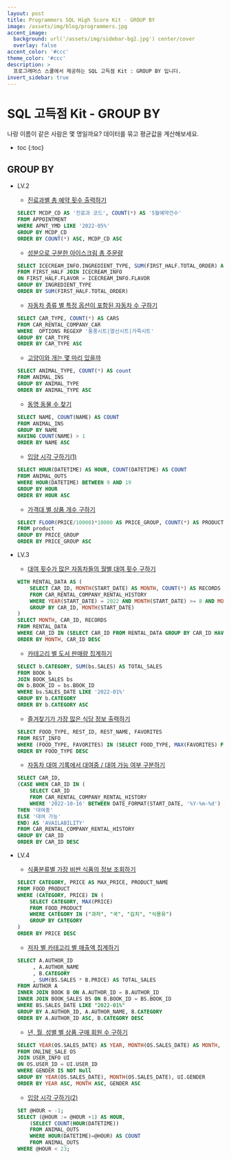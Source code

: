 ```yaml
---
layout: post
title: Programmers SQL High Score Kit - GROUP BY
image: /assets/img/blog/programmers.jpg
accent_image: 
  background: url('/assets/img/sidebar-bg2.jpg') center/cover
  overlay: false
accent_color: '#ccc'
theme_color: '#ccc'
description: >
  프로그래머스 스쿨에서 제공하는 SQL 고득점 Kit : GROUP BY 입니다. 
invert_sidebar: true
---
```


# SQL 고득점 Kit - GROUP BY

나랑 이름이 같은 사람은 몇 명일까요? 데이터를 묶고 평균값을 계산해보세요.

* toc
{:toc}


## GROUP BY

- LV.2
    - [진료과별 총 예약 횟수 출력하기](https://school.programmers.co.kr/learn/courses/30/lessons/132202)
    ```sql
    SELECT MCDP_CD AS '진료과 코드', COUNT(*) AS '5월예약건수'
    FROM APPOINTMENT
    WHERE APNT_YMD LIKE '2022-05%'
    GROUP BY MCDP_CD
    ORDER BY COUNT(*) ASC, MCDP_CD ASC
    ```
    - [성분으로 구분한 아이스크림 총 주문량](https://school.programmers.co.kr/learn/courses/30/lessons/133026)
    ```sql
    SELECT ICECREAM_INFO.INGREDIENT_TYPE, SUM(FIRST_HALF.TOTAL_ORDER) AS TOTAL_ORDER
    FROM FIRST_HALF JOIN ICECREAM_INFO
    ON FIRST_HALF.FLAVOR = ICECREAM_INFO.FLAVOR
    GROUP BY INGREDIENT_TYPE
    ORDER BY SUM(FIRST_HALF.TOTAL_ORDER)
    ```
    - [자동차 종류 별 특정 옵션이 포함된 자동차 수 구하기](https://school.programmers.co.kr/learn/courses/30/lessons/151137)
    ```sql
    SELECT CAR_TYPE, COUNT(*) AS CARS
    FROM CAR_RENTAL_COMPANY_CAR
    WHERE  OPTIONS REGEXP '통풍시트|열선시트|가죽시트'
    GROUP BY CAR_TYPE
    ORDER BY CAR_TYPE ASC
    ```
    - [고양이와 개는 몇 마리 있을까](https://school.programmers.co.kr/learn/courses/30/lessons/59040)
    ```sql
    SELECT ANIMAL_TYPE, COUNT(*) AS count
    FROM ANIMAL_INS
    GROUP BY ANIMAL_TYPE
    ORDER BY ANIMAL_TYPE ASC
    ```
    - [동명 동물 수 찾기](https://school.programmers.co.kr/learn/courses/30/lessons/59041)
    ```sql
    SELECT NAME, COUNT(NAME) AS COUNT
    FROM ANIMAL_INS 
    GROUP BY NAME 
    HAVING COUNT(NAME) > 1 
    ORDER BY NAME ASC
    ```
    - [입양 시각 구하기(1)](https://school.programmers.co.kr/learn/courses/30/lessons/59412)
    ```sql
    SELECT HOUR(DATETIME) AS HOUR, COUNT(DATETIME) AS COUNT
    FROM ANIMAL_OUTS
    WHERE HOUR(DATETIME) BETWEEN 9 AND 19
    GROUP BY HOUR 
    ORDER BY HOUR ASC
    ```
    - [가격대 별 상품 개수 구하기](https://school.programmers.co.kr/learn/courses/30/lessons/131530)
    ```sql
    SELECT FLOOR(PRICE/10000)*10000 AS PRICE_GROUP, COUNT(*) AS PRODUCTS
    FROM product
    GROUP BY PRICE_GROUP
    ORDER BY PRICE_GROUP ASC
    ```

- LV.3
    - [대여 횟수가 많은 자동차들의 월별 대여 횟수 구하기](https://school.programmers.co.kr/learn/courses/30/lessons/151139)
    ```sql
    WITH RENTAL_DATA AS (
        SELECT CAR_ID, MONTH(START_DATE) AS MONTH, COUNT(*) AS RECORDS
        FROM CAR_RENTAL_COMPANY_RENTAL_HISTORY
        WHERE YEAR(START_DATE) = 2022 AND MONTH(START_DATE) >= 8 AND MONTH(START_DATE) <= 10
        GROUP BY CAR_ID, MONTH(START_DATE)
    )
    SELECT MONTH, CAR_ID, RECORDS
    FROM RENTAL_DATA
    WHERE CAR_ID IN (SELECT CAR_ID FROM RENTAL_DATA GROUP BY CAR_ID HAVING SUM(RECORDS) >= 5)
    ORDER BY MONTH, CAR_ID DESC
    ```
    - [카테고리 별 도서 판매량 집계하기](https://school.programmers.co.kr/learn/courses/30/lessons/144855)
    ```sql
    SELECT b.CATEGORY, SUM(bs.SALES) AS TOTAL_SALES
    FROM BOOK b
    JOIN BOOK_SALES bs
    ON b.BOOK_ID = bs.BOOK_ID
    WHERE bs.SALES_DATE LIKE '2022-01%'
    GROUP BY b.CATEGORY
    ORDER BY b.CATEGORY ASC
    ```
    - [즐겨찾기가 가장 많은 식당 정보 출력하기](https://school.programmers.co.kr/learn/courses/30/lessons/131123)
    ```sql
    SELECT FOOD_TYPE, REST_ID, REST_NAME, FAVORITES
    FROM REST_INFO
    WHERE (FOOD_TYPE, FAVORITES) IN (SELECT FOOD_TYPE, MAX(FAVORITES) FROM REST_INFO GROUP BY FOOD_TYPE)
    ORDER BY FOOD_TYPE DESC
    ```
    - [자동차 대여 기록에서 대여중 / 대여 가능 여부 구분하기](https://school.programmers.co.kr/learn/courses/30/lessons/157340)
    ```sql
    SELECT CAR_ID,
    (CASE WHEN CAR_ID IN (
        SELECT CAR_ID
        FROM CAR_RENTAL_COMPANY_RENTAL_HISTORY
        WHERE '2022-10-16' BETWEEN DATE_FORMAT(START_DATE, '%Y-%m-%d') AND DATE_FORMAT(END_DATE, '%Y-%m-%d'))
    THEN '대여중'
    ELSE '대여 가능'
    END) AS 'AVAILABILITY'
    FROM CAR_RENTAL_COMPANY_RENTAL_HISTORY
    GROUP BY CAR_ID
    ORDER BY CAR_ID DESC
    ```

- LV.4
    - [식품분류별 가장 비싼 식품의 정보 조회하기](https://school.programmers.co.kr/learn/courses/30/lessons/131116)
    ```sql
    SELECT CATEGORY, PRICE AS MAX_PRICE, PRODUCT_NAME
    FROM FOOD_PRODUCT
    WHERE (CATEGORY, PRICE) IN (
        SELECT CATEGORY, MAX(PRICE) 
        FROM FOOD_PRODUCT
        WHERE CATEGORY IN ("과자", "국", "김치", "식용유")
        GROUP BY CATEGORY
    )
    ORDER BY PRICE DESC
    ```
    - [저자 별 카테고리 별 매출액 집계하기](https://school.programmers.co.kr/learn/courses/30/lessons/144856)
    ```sql
    SELECT A.AUTHOR_ID
         , A.AUTHOR_NAME
         , B.CATEGORY
         , SUM(BS.SALES * B.PRICE) AS TOTAL_SALES
    FROM AUTHOR A
    INNER JOIN BOOK B ON A.AUTHOR_ID = B.AUTHOR_ID
    INNER JOIN BOOK_SALES BS ON B.BOOK_ID = BS.BOOK_ID
    WHERE BS.SALES_DATE LIKE "2022-01%"
    GROUP BY A.AUTHOR_ID, A.AUTHOR_NAME, B.CATEGORY
    ORDER BY A.AUTHOR_ID ASC, B.CATEGORY DESC
    ```
    - [년, 월, 성별 별 상품 구매 회원 수 구하기](https://school.programmers.co.kr/learn/courses/30/lessons/131532)
    ```sql
    SELECT YEAR(OS.SALES_DATE) AS YEAR, MONTH(OS.SALES_DATE) AS MONTH, UI.GENDER, COUNT(DISTINCT OS.USER_ID) AS USERS
    FROM ONLINE_SALE OS
    JOIN USER_INFO UI
    ON OS.USER_ID = UI.USER_ID
    WHERE GENDER IS NOT Null
    GROUP BY YEAR(OS.SALES_DATE), MONTH(OS.SALES_DATE), UI.GENDER
    ORDER BY YEAR ASC, MONTH ASC, GENDER ASC
    ```
    - [입양 시각 구하기(2)](https://school.programmers.co.kr/learn/courses/30/lessons/59413)
    ```sql
    SET @HOUR = -1;
    SELECT (@HOUR := @HOUR +1) AS HOUR,
        (SELECT COUNT(HOUR(DATETIME)) 
        FROM ANIMAL_OUTS 
        WHERE HOUR(DATETIME)=@HOUR) AS COUNT 
        FROM ANIMAL_OUTS
    WHERE @HOUR < 23;
    ```
